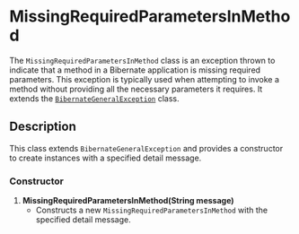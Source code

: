 # MissingRequiredParametersInMethod

The `MissingRequiredParametersInMethod` class is an exception thrown to indicate that a method in a Bibernate
application is missing required parameters. This exception is typically used when attempting to invoke a method without
providing all the necessary parameters it requires. It extends the [`BibernateGeneralException`](#) class.

## Description

This class extends `BibernateGeneralException` and provides a constructor to create instances with a specified detail
message.

### Constructor

1. **MissingRequiredParametersInMethod(String message)**
    - Constructs a new `MissingRequiredParametersInMethod` with the specified detail message.
